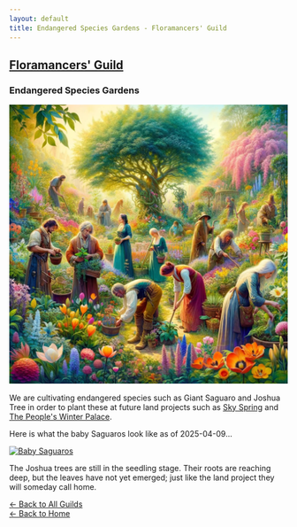 ```yaml
---
layout: default
title: Endangered Species Gardens - Floramancers' Guild 
---
```


## <a href="/guilds/floramancers/">Floramancers' Guild</a>

### Endangered Species Gardens

<img src="/assets/images/floramancers.jpg" alt="Floramancers" class="photo">

We are cultivating endangered species such as Giant Saguaro and Joshua Tree in order to plant these at future land projects such as [Sky Spring](/outposts/sky-spring/) and [The People's Winter Palace](/outposts/peoples-winter-palace).

Here is what the baby Saguaros look like as of 2025-04-09...

<a href="/assets/images/saguaro-babies.jpg"><img src="/assets/images/saguaro-babies.jpg" alt="Baby Saguaros" class="photo"></a>

The Joshua trees are still in the seedling stage. Their roots are reaching deep, but the leaves have not yet emerged; just like the land project they will someday call home.



[← Back to All Guilds](/guilds/)  
[← Back to Home](/)